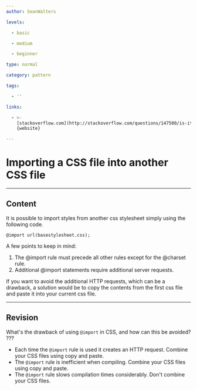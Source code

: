 ```yaml
---
author: SeanWalters

levels:

  - basic

  - medium

  - beginner

type: normal

category: pattern

tags:

  - ''

links:

  - >-
    [stackoverflow.com](http://stackoverflow.com/questions/147500/is-it-possible-to-include-one-css-file-in-another)
    {website}

---
```


# Importing a CSS file into another CSS file

---

## Content

It is possible to import styles from another css stylesheet simply using the following code.

```
@import url(basestylesheet.css);
```

A few points to keep in mind:

1.  The @import rule must precede all other rules except for the @charset rule.
2.  Additional @import statements require additional server requests.

If you want to avoid the additional HTTP requests, which can be a drawback, a solution would be to copy the contents from the first css file and paste it into your current css file.

---

## Revision

What's the drawback of using `@import` in CSS, and how can this be avoided?
???

- Each time the `@import` rule is used it creates an HTTP request. Combine your CSS files using copy and paste.
- The `@import` rule is inefficient when compiling. Combine your CSS files using copy and paste.
- The `@import` rule slows compilation times considerably. Don't combine your CSS files.
